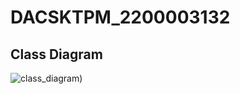 ﻿# DACSKTPM_2200003132
## Class Diagram
![class_diagram](https://github.com/user-attachments/assets/9fd6aa93-65b6-41e9-be39-d9adb0606949))
